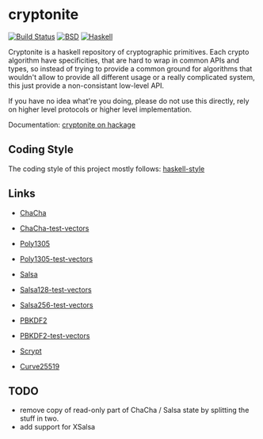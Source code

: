 cryptonite
==========

[![Build Status](https://travis-ci.org/vincenthz/cryptonite.png?branch=master)](https://travis-ci.org/vincenthz/cryptonite)
[![BSD](http://b.repl.ca/v1/license-BSD-blue.png)](http://en.wikipedia.org/wiki/BSD_licenses)
[![Haskell](http://b.repl.ca/v1/language-haskell-lightgrey.png)](http://haskell.org)

Cryptonite is a haskell repository of cryptographic primitives. Each crypto
algorithm have specificities, that are hard to wrap in common APIs and types,
so instead of trying to provide a common ground for algorithms that wouldn't
allow to provide all different usage or a really complicated system, this just
provide a non-consistant low-level API.

If you have no idea what're you doing, please do not use this directly, rely on
higher level protocols or higher level implementation.

Documentation: [cryptonite on hackage](http://hackage.haskell.org/package/cryptonite)

Coding Style
------------

The coding style of this project mostly follows:
[haskell-style](https://github.com/tibbe/haskell-style-guide/blob/master/haskell-style.md)

Links
-----

* [ChaCha](http://cr.yp.to/chacha.html)
* [ChaCha-test-vectors](https://github.com/secworks/chacha_testvectors.git)
* [Poly1305](http://cr.yp.to/mac.html)
* [Poly1305-test-vectors](http://tools.ietf.org/html/draft-nir-cfrg-chacha20-poly1305-06#page-12)
* [Salsa](http://cr.yp.to/snuffle.html)
* [Salsa128-test-vectors](https://github.com/alexwebr/salsa20/blob/master/test_vectors.128)
* [Salsa256-test-vectors](https://github.com/alexwebr/salsa20/blob/master/test_vectors.256)

* [PBKDF2](http://tools.ietf.org/html/rfc2898)
* [PBKDF2-test-vectors](http://www.ietf.org/rfc/rfc6070.txt)
* [Scrypt](http://www.tarsnap.com/scrypt.html)

* [Curve25519](http://cr.yp.to/ecdh.html)

TODO
----

* remove copy of read-only part of ChaCha / Salsa state by splitting the stuff in two.
* add support for XSalsa
